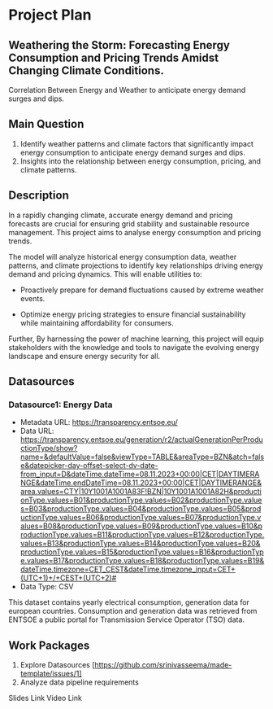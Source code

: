 
# Project Plan

## Weathering the Storm: Forecasting Energy Consumption and Pricing Trends Amidst Changing Climate Conditions. 
<!-- Give your project a short title. -->
Correlation Between Energy and Weather to anticipate energy demand surges and dips.

## Main Question

<!-- Think about one main question you want to answer based on the data. -->
1. Identify weather patterns and climate factors that significantly impact energy consumption to anticipate energy demand surges and dips.
2. Insights into the relationship between energy consumption, pricing, and climate patterns.

## Description

<!-- Describe your data science project in max. 200 words. Consider writing about why and how you attempt it. -->

In a rapidly changing climate, accurate energy demand and pricing forecasts are crucial for ensuring grid stability and sustainable resource management. This project aims to analyse energy consumption and pricing trends.

The model will analyze historical energy consumption data, weather patterns, and climate projections to identify key relationships driving energy demand and pricing dynamics. This will enable utilities to:

* Proactively prepare for demand fluctuations caused by extreme weather events.

* Optimize energy pricing strategies to ensure financial sustainability while maintaining affordability for consumers.

Further, By harnessing the power of machine learning, this project will equip stakeholders with the knowledge and tools to navigate the evolving energy landscape and ensure energy security for all.


## Datasources

<!-- Describe each datasources you plan to use in a section. Use the prefic "DatasourceX" where X is the id of the datasource. -->

### Datasource1: Energy Data
* Metadata URL: https://transparency.entsoe.eu/
* Data URL: https://transparency.entsoe.eu/generation/r2/actualGenerationPerProductionType/show?name=&defaultValue=false&viewType=TABLE&areaType=BZN&atch=false&datepicker-day-offset-select-dv-date-from_input=D&dateTime.dateTime=08.11.2023+00:00|CET|DAYTIMERANGE&dateTime.endDateTime=08.11.2023+00:00|CET|DAYTIMERANGE&area.values=CTY|10Y1001A1001A83F!BZN|10Y1001A1001A82H&productionType.values=B01&productionType.values=B02&productionType.values=B03&productionType.values=B04&productionType.values=B05&productionType.values=B06&productionType.values=B07&productionType.values=B08&productionType.values=B09&productionType.values=B10&productionType.values=B11&productionType.values=B12&productionType.values=B13&productionType.values=B14&productionType.values=B20&productionType.values=B15&productionType.values=B16&productionType.values=B17&productionType.values=B18&productionType.values=B19&dateTime.timezone=CET_CEST&dateTime.timezone_input=CET+(UTC+1)+/+CEST+(UTC+2)#
* Data Type: CSV

This dataset contains yearly electrical consumption, generation data for european countries. Consumption and generation data was retrieved from ENTSOE a public portal for Transmission Service Operator (TSO) data. 

## Work Packages

<!-- List of work packages ordered sequentially, each pointing to an issue with more details. -->

1. Explore Datasources [https://github.com/srinivasseema/made-template/issues/1]
2. Analyze data pipeline requirements


Slides Link 
Video Link